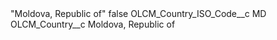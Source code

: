 <?xml version="1.0" encoding="UTF-8"?>
<CustomMetadata xmlns="http://soap.sforce.com/2006/04/metadata" xmlns:xsi="http://www.w3.org/2001/XMLSchema-instance" xmlns:xsd="http://www.w3.org/2001/XMLSchema">
    <label>&quot;Moldova, Republic of&quot;</label>
    <protected>false</protected>
    <values>
        <field>OLCM_Country_ISO_Code__c</field>
        <value xsi:type="xsd:string">MD</value>
    </values>
    <values>
        <field>OLCM_Country__c</field>
        <value xsi:type="xsd:string">Moldova, Republic of</value>
    </values>
</CustomMetadata>
